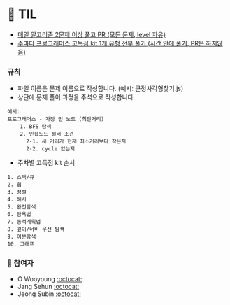 # 📕 TIL

- [매일 알고리즘 2문제 이상 풀고 PR (모든 문제, level 자유)](https://school.programmers.co.kr/learn/challenges?order=recent&languages=javascript)
- [주마다 프로그래머스 고득점 kit 1개 유형 전부 풀기 (시간 안에 풀기, PR은 하지않음)](https://school.programmers.co.kr/learn/challenges?tab=algorithm_practice_kit)

### 규칙

- 파일 이름은 문제 이름으로 작성합니다. (예시: 큰정사각형찾기.js)
- 상단에 문제 풀이 과정을 주석으로 작성합니다.

```
예시:
프로그래머스 - 가장 먼 노드 (최단거리)
    1. BFS 탐색
    2. 인접노드 필터 조건
      2-1. 새 거리가 현재 최소거리보다 작은지
      2-2. cycle 없는지
```
- 주차별 고득점 kit 순서
```
1. 스택/큐
2. 힙
3. 정렬
4. 해시
5. 완전탐색
6. 탐욕법
7. 동적계획법
8. 깊이/너비 우선 탐색
9. 이분탐색
10. 그래프
```

### 🐰 참여자

- O Wooyoung [:octocat:](https://github.com/fz7948)
- Jang Sehun [:octocat:](https://github.com/setung)
- Jeong Subin [:octocat:](https://github.com/integerbin03)
